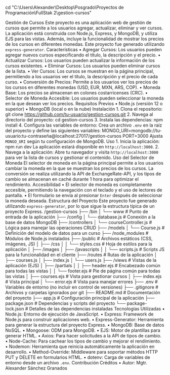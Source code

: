 cd "C:\Users\Alexander\Desktop\Posgrado\Proyectos de Programación\FullStak 2\gestion-cursos"

Gestión de Cursos
Este proyecto es una aplicación web de gestión de cursos que permite a los usuarios agregar, actualizar, eliminar y ver cursos. La aplicación está construida con Node.js, Express, y MongoDB, y utiliza EJS para las vistas. Además, incluye la funcionalidad de mostrar los precios de los cursos en diferentes monedas. Este proyecto fue generado utilizando `express-generator`.
Características
• Agregar Cursos: Los usuarios pueden agregar nuevos cursos especificando el título, la descripción y el precio.
• Actualizar Cursos: Los usuarios pueden actualizar la información de los cursos existentes.
• Eliminar Cursos: Los usuarios pueden eliminar cursos de la lista.
• Ver Cursos: Los cursos se muestran en la página principal, permitiendo a los usuarios ver el título, la descripción y el precio de cada curso.
• Conversión de Precios: Permite a los usuarios ver los precios de los cursos en diferentes monedas (USD, EUR, MXN, ARS, COP).
• Moneda Base: Los precios se almacenan en colones costarricenses (CRC).
• Selector de Moneda Accesible: Los usuarios pueden seleccionar la moneda en la que desean ver los precios.
Requisitos Previos
• Node.js (versión 12 o superior)
• MongoDB (local o en la nube)
Instalación
1. 
Clona el repositorio:
git clone https://github.com/tu-usuario/gestion-cursos.git
2. 
Navega al directorio del proyecto:
cd gestion-cursos
3. 
Instala las dependencias:
npm install
4. 
Configura las variables de entorno:
Crea un archivo `.env` en la raíz del proyecto y define las siguientes variables:
MONGO_URI=mongodb://tu-usuario:tu-contraseña@localhost:27017/gestion-cursos
PORT=3000
Ajusta `MONGO_URI` según tu configuración de MongoDB.
Uso
1. 
Inicia la aplicación:
npm run dev
La aplicación estará disponible en `http://localhost:3000`.
2. 
Navega a la aplicación:
Abre tu navegador y visita `http://localhost:3000` para ver la lista de cursos y gestionar el contenido.
Uso del Selector de Moneda
El selector de moneda en la página principal permite a los usuarios cambiar la moneda en la que se muestran los precios de los cursos. La conversión se realiza utilizando la API de ExchangeRate-API, y los tipos de cambio se almacenan en caché durante 1 hora para optimizar el rendimiento.
Accesibilidad
• El selector de moneda es completamente accesible, permitiendo la navegación con el teclado y el uso de lectores de pantalla.
• El formulario se envía al presionar `Enter` después de seleccionar la moneda deseada.
Estructura del Proyecto
Este proyecto fue generado utilizando `express-generator`, por lo que sigue la estructura típica de un proyecto Express.
/gestion-cursos
├── /bin
│   └── www                    # Punto de entrada de la aplicación
├── /config
│   └── database.js            # Conexión a la base de datos MongoDB
├── /controllers
│   └── courseController.js    # Lógica para manejar las operaciones CRUD
├── /models
│   └── Course.js              # Definición del modelo de datos para un curso
├── /node_modules              # Módulos de Node.js instalados
├── /public                    # Archivos estáticos (CSS, imágenes, JS)
│   ├── /css
│   │   └── styles.css         # Hoja de estilos para la aplicación
│   ├── /images
│   ├── /javascripts
│   │   └── scripts.js         # Scripts JS para la funcionalidad en el cliente
├── /routes                    # Rutas de la aplicación
│   ├── courses.js
│   ├── index.js
│   └── users.js
├── /views                     # Vistas de la aplicación (EJS)
│   ├── /partials
│   │   ├── header.ejs         # Encabezado común para todas las vistas
│   │   └── footer.ejs         # Pie de página común para todas las vistas
│   ├── courses.ejs            # Vista para gestionar cursos
│   ├── index.ejs              # Vista principal
│   └── error.ejs              # Vista para manejar errores
├── .env                       # Variables de entorno (no incluir en control de versiones)
├── .gitignore                 # Archivos y carpetas ignorados por git
├── README.md                  # Documentación del proyecto
├── app.js                     # Configuración principal de la aplicación
├── package.json               # Dependencias y scripts del proyecto
└── package-lock.json          # Detalles de las dependencias instaladas
Tecnologías Utilizadas
• Node.js: Entorno de ejecución de JavaScript.
• Express: Framework de Node.js para construir aplicaciones web.
• Express-Generator: Herramienta para generar la estructura del proyecto Express.
• MongoDB: Base de datos NoSQL.
• Mongoose: ODM para MongoDB.
• EJS: Motor de plantillas para generar HTML.
• Axios: Para hacer solicitudes a la API de tipos de cambio.
• Node-Cache: Para cachear los tipos de cambio y mejorar el rendimiento.
• Nodemon: Herramienta que reinicia automáticamente la aplicación en desarrollo.
• Method-Override: Middleware para soportar métodos HTTP PUT y DELETE en formularios HTML.
• dotenv: Carga de variables de entorno desde un archivo `.env`.
Contribución
Créditos
• Autor: Mgtr. Alexander Sánchez Granados